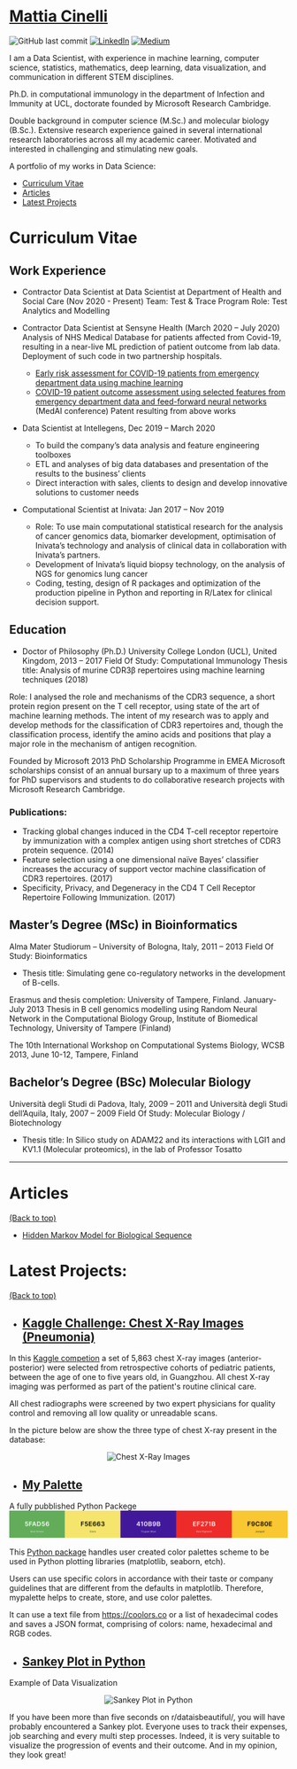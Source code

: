 # [Mattia Cinelli](https://www.linkedin.com/in/mattia-cinelli-b8a06879/)
![GitHub last commit](https://img.shields.io/github/last-commit/MattiaCinelli/MattiaCinelli/main)
[![LinkedIn](https://img.shields.io/badge/LinkedIn-MattiaCinelli-blue?style=flat-square&logo=linkedin)](https://www.linkedin.com/in/mattia-cinelli-b8a06879/)
[![Medium](https://img.shields.io/badge/Medium-MattiaCinelli-green?style=flat-square&logo=medium)](https://mattia-cinelli.medium.com/)

I am a Data Scientist, with experience in machine learning, computer science, statistics, mathematics, deep learning, data visualization, and communication in different STEM disciplines.

Ph.D. in computational immunology in the department of Infection and Immunity at UCL, doctorate founded by Microsoft Research Cambridge.

Double background in computer science (M.Sc.) and molecular biology (B.Sc.).
Extensive research experience gained in several international research laboratories across all my academic career.
Motivated and interested in challenging and stimulating new goals. 

A portfolio of my works in Data Science:
- [Curriculum Vitae](#curriculum-vitae)
- [Articles](#articles)
- [Latest Projects](#latest-projects)

# Curriculum Vitae
## Work Experience
- Contractor Data Scientist at Data Scientist at Department of Health and Social Care (Nov 2020 - Present)
  Team: Test & Trace Program
  Role: Test Analytics and Modelling
- Contractor Data Scientist at Sensyne Health (March 2020 – July 2020)
  Analysis of NHS Medical Database for patients affected from Covid-19, resulting in a near-live ML prediction of patient outcome from lab data. Deployment of such code in two partnership hospitals.
  - [Early risk assessment for COVID-19 patients from emergency department data using machine learning](https://www.medrxiv.org/content/10.1101/2020.05.19.20086488v1)
  - [COVID-19 patient outcome assessment using selected features from emergency department data and feed-forward neural networks](https://www.linkedin.com/feed/update/urn:li:activity:6743105467569995776/) (MedAI conference)
Patent resulting from above works

- Data Scientist at Intellegens, Dec 2019 – March 2020
  - To build the company’s data analysis and feature engineering toolboxes
  - ETL and analyses of big data databases and presentation of the results to the business’ clients
  - Direct interaction with sales, clients to design and develop innovative solutions to customer needs

- Computational Scientist at Inivata: Jan 2017 – Nov 2019
  - Role: To use main computational statistical research for the analysis of cancer genomics data, biomarker development, optimisation of Inivata’s technology and analysis of clinical data in collaboration with Inivata’s partners.
  - Development of Inivata’s liquid biopsy technology, on the analysis of NGS for genomics lung cancer
  - Coding, testing, design of R packages and optimization of the production pipeline in Python and reporting in R/Latex for clinical decision support.

## Education
- Doctor of Philosophy (Ph.D.)
University College London (UCL), United Kingdom, 2013 – 2017
Field Of Study: Computational Immunology
Thesis title: Analysis of murine CDR3β repertoires using machine learning techniques (2018)

Role: I analysed the role and mechanisms of the CDR3 sequence, a short protein region present on the T cell receptor, using state of the art of machine learning methods. The intent of my research was to apply and develop methods for the classification of CDR3 repertoires and, though the classification process, identify the amino acids and positions that play a major role in the mechanism of antigen recognition.

Founded by Microsoft 2013 PhD Scholarship Programme in EMEA Microsoft scholarships consist of an annual bursary up to a maximum of three years for PhD supervisors and students to do collaborative research projects with Microsoft Research Cambridge.

### Publications:
- Tracking global changes induced in the CD4 T-cell receptor repertoire by immunization with a complex antigen using short stretches of CDR3 protein sequence. (2014)
- Feature selection using a one dimensional naïve Bayes’ classifier increases the accuracy of support vector machine classification of CDR3 repertoires. (2017)
- Specificity, Privacy, and Degeneracy in the CD4 T Cell Receptor Repertoire Following Immunization. (2017)

## Master’s Degree (MSc) in Bioinformatics
Alma Mater Studiorum – University of Bologna, Italy, 2011 – 2013
Field Of Study: Bioinformatics
- Thesis title: Simulating gene co-regulatory networks in the development of B-cells.

Erasmus and thesis completion: University of Tampere, Finland. January-July 2013
Thesis in B cell genomics modelling using Random Neural Network in the Computational Biology Group, Institute of Biomedical Technology, University of Tampere (Finland)

The 10th International Workshop on Computational Systems Biology, WCSB 2013, June 10-12, Tampere, Finland

## Bachelor’s Degree (BSc) Molecular Biology
Università degli Studi di Padova, Italy, 2009 – 2011 and Università degli Studi dell’Aquila, Italy, 2007 – 2009
Field Of Study: Molecular Biology / Biotechnology

- Thesis title: In Silico study on ADAM22 and its interactions with LGI1 and KV1.1 (Molecular proteomics), in the lab of Professor Tosatto
---
# Articles
[(Back to top)](#mattia-cinelli)
- [Hidden Markov Model for Biological Sequence](https://towardsdatascience.com/hidden-markov-model-applied-to-biological-sequence-373d2b5a24c?sk=abcc2f06fba6f3c80bf483ec476ec16c)

# Latest Projects: 
[(Back to top)](#mattia-cinelli)
- ## [Kaggle Challenge: Chest X-Ray Images (Pneumonia)](https://github.com/MattiaCinelli/notebooks/blob/master/chest_xray_pneumonia.ipynb)
In this [Kaggle competion](https://www.kaggle.com/paultimothymooney/chest-xray-pneumonia?) a set of 5,863 chest X-ray images (anterior-posterior) were selected from retrospective cohorts of pediatric patients, between the age of one to five years old, in Guangzhou. All chest X-ray imaging was performed as part of the patient's routine clinical care. 

All chest radiographs were screened  by two expert physicians for quality control and removing all low quality or unreadable scans.

In the picture below are show the three type of chest X-ray present in the database: 
<p align="center">
  <img src="https://mattiacinelli.com/wp-content/uploads/2020/10/output_5_0.png" alt="Chest X-Ray Images">
</p>

- ## [My Palette](https://github.com/MattiaCinelli/mycolorpalette)
A fully pubblished Python Packege
![Banner](https://github.com/MattiaCinelli/mycolorpalette/blob/master/commons/banner.png?raw=true)

This [Python package](https://pypi.org/project/mypalette/) handles user created color palettes scheme to be used in Python plotting libraries (matplotlib, seaborn, etch).

Users can use specific colors in accordance with their taste or company guidelines that are different from the defaults in matplotlib. Therefore, mypalette helps to create, store, and use color palettes.

It can use a text file from https://coolors.co or a list of hexadecimal codes and saves a JSON format, comprising of colors: name, hexadecimal and RGB codes.

- ## [Sankey Plot in Python](https://github.com/MattiaCinelli/notebooks/blob/master/sankey_plots.ipynb)
Example of Data Visualization
<p align="center">
  <img src="https://mattiacinelli.com/wp-content/uploads/2020/05/sankey_plot_3.png" alt="Sankey Plot in Python"  width="600"/>
</p>
If you have been more than five seconds on r/dataisbeautiful/, you will have probably encountered a Sankey plot. Everyone uses to track their expenses, job searching and every multi step processes. Indeed, it is very suitable to visualize the progression of events and their outcome.
And in my opinion, they look great!